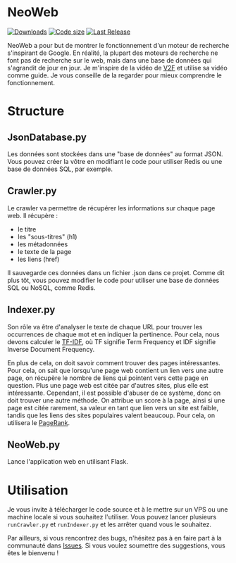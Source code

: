# NeoWeb

[![Downloads](https://img.shields.io/github/downloads/Program132/NeoWeb/total?style=for-the-badge)](https://github.com/Program132/NeoWeb)
[![Code size](https://img.shields.io/github/languages/code-size/Program132/NeoWeb?style=for-the-badge)](https://github.com/Program132/NeoWeb)
[![Last Release](https://img.shields.io/github/release/Program132/NeoWeb?style=for-the-badge)](https://github.com/Program132/NeoWeb/releases)

NeoWeb a pour but de montrer le fonctionnement d'un moteur de recherche s'inspirant de Google. 
En réalité, la plupart des moteurs de recherche ne font pas de recherche sur le web, mais dans une base de données qui s'agrandit de jour en jour.
Je m'inspire de la vidéo de [V2F](https://youtu.be/O3cJUR2NimI) et utilise sa vidéo comme guide.  Je vous conseille de la regarder pour mieux comprendre le fonctionnement.

# Structure

## JsonDatabase.py

Les données sont stockées dans une "base de données" au format JSON. Vous pouvez créer la vôtre en modifiant le code pour utiliser Redis ou une base de données SQL, par exemple.

## Crawler.py

Le crawler va permettre de récupérer les informations sur chaque page web. Il récupère :
- le titre
- les "sous-titres" (h1)
- les métadonnées
- le texte de la page
- les liens (href)

Il sauvegarde ces données dans un fichier .json dans ce projet. Comme dit plus tôt, vous pouvez modifier le code pour utiliser une base de données SQL ou NoSQL, comme Redis.

## Indexer.py

Son rôle va être d'analyser le texte de chaque URL pour trouver les occurrences de chaque mot et en indiquer la pertinence. 
Pour cela, nous devons calculer le [TF-IDF](https://fr.wikipedia.org/wiki/TF-IDF), où TF signifie Term Frequency et IDF signifie Inverse Document Frequency.

En plus de cela, on doit savoir comment trouver des pages intéressantes. 
Pour cela, on sait que lorsqu'une page web contient un lien vers une autre page, on récupère le nombre de liens qui pointent vers cette page en question. 
Plus une page web est citée par d'autres sites, plus elle est intéressante. Cependant, il est possible d'abuser de ce système, donc on doit trouver une autre méthode. 
On attribue un score à la page, ainsi si une page est citée rarement, sa valeur en tant que lien vers un site est faible, tandis que les liens des sites populaires valent beaucoup. 
Pour cela, on utilisera le [PageRank](https://fr.wikipedia.org/wiki/PageRank).



## NeoWeb.py

Lance l'application web en utilisant Flask.

# Utilisation

Je vous invite à télécharger le code source et à le mettre sur un VPS ou une machine locale si vous souhaitez l'utiliser. 
Vous pouvez lancer plusieurs `runCrawler.py` et `runIndexer.py` et les arrêter quand vous le souhaitez.

Par ailleurs, si vous rencontrez des bugs, n'hésitez pas à en faire part à la communauté dans [Issues](https://github.com/Program132/NeoWeb/issues). 
Si vous voulez soumettre des suggestions, vous êtes le bienvenu !